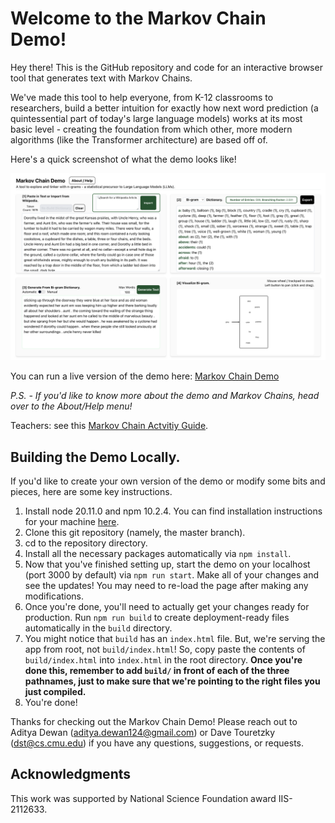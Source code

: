 # **Welcome to the Markov Chain Demo!**

Hey there! This is the GitHub repository and code for an interactive browser tool that generates text with Markov Chains.

We've made this tool to help everyone, from K-12 classrooms to researchers, build a better intuition for exactly how next word prediction (a quintessential part of today's large language models) works at its most basic level - creating the foundation from which other, more modern algorithms (like the Transformer architecture) are based off of.

Here's a quick screenshot of what the demo looks like!

![Markov Chain demo](./img/MARKOV_CHAIN_DEMO_SCREENSHOT.png)

You can run a live version of the demo here: [Markov Chain Demo](https://www.cs.cmu.edu/~dst/MarkovChainDemo/)

*P.S. - If you'd like to know more about the demo and Markov Chains, head over to the About/Help menu!*

Teachers: see this [Markov Chain Actvitiy Guide](https://ai4k12.org/wp-content/uploads/markov_chain-activity_guide.pdf).

## Building the Demo Locally.

If you'd like to create your own version of the demo or modify some bits and pieces, here are some key instructions.

1. Install node 20.11.0 and npm 10.2.4. You can find installation instructions for your machine [here](https://docs.npmjs.com/downloading-and-installing-node-js-and-npm).
2. Clone this git repository (namely, the master branch).
3. cd to the repository directory.
4. Install all the necessary packages automatically via `npm install`.
5. Now that you've finished setting up, start the demo on your localhost (port 3000 by default) via `npm run start`. Make all of your changes and see the updates! You may need to re-load the page after making any modifications.
6. Once you're done, you'll need to actually get your changes ready for production. Run `npm run build` to create deployment-ready files automatically in the `build` directory.
7. You might notice that `build` has an `index.html` file. But, we're serving the app from root, not `build/index.html`! So, copy paste the contents of `build/index.html` into `index.html` in the root directory. **Once you're done this, remember to add `build/` in front of each of the three pathnames, just to make sure that we're pointing to the right files you just compiled.**
8. You're done!

Thanks for checking out the Markov Chain Demo! Please reach out to Aditya Dewan (aditya.dewan124@gmail.com) or Dave Touretzky (dst@cs.cmu.edu) if you have any questions, suggestions, or requests.

## Acknowledgments
This work was supported by National Science Foundation award IIS-2112633.

